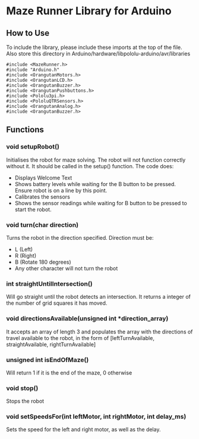 Maze Runner Library for Arduino
========================

How to Use
---------------

To include the library, please include these imports at the top of the file. Also store this directory in Arduino/hardware/libpololu-arduino/avr/libraries

	#include <MazeRunner.h>
	#include "Arduino.h"
	#include <OrangutanMotors.h>
	#include <OrangutanLCD.h>
	#include <OrangutanBuzzer.h>
	#include <OrangutanPushbuttons.h>
	#include <Pololu3pi.h>
	#include <PololuQTRSensors.h>
	#include <OrangutanAnalog.h>
	#include <OrangutanBuzzer.h>

Functions
---------------


### void setupRobot()
Initialises the robot for maze solving. The robot will not function correctly without it. It should be called in the setup() function. The code does:

- Displays Welcome Text
- Shows battery levels while waiting for the B button to be pressed. Ensure robot is on a line by this point. 
- Calibrates the sensors
- Shows the sensor readings while waiting for B button to be pressed to start the robot.


### void turn(char direction)
Turns the robot in the direction specified. Direction must be:

- L (Left)
- R (Right)
- B (Rotate 180 degrees)
- Any other character will not turn the robot

### int straightUntilIntersection()
Will go straight until the robot detects an intersection. It returns a integer of the number of grid squares it has moved. 

### void directionsAvailable(unsigned int \*direction_array)
It accepts an array of length 3 and populates the array with the directions of travel available to the robot, in the form of [leftTurnAvailable, straightAvailable, rightTurnAvailable]

### unsigned int isEndOfMaze()
Will return 1 if it is the end of the maze, 0 otherwise

### void stop()
Stops the robot

### void setSpeedsFor(int leftMotor, int rightMotor, int delay_ms)
Sets the speed for the left and right motor, as well as the delay.

